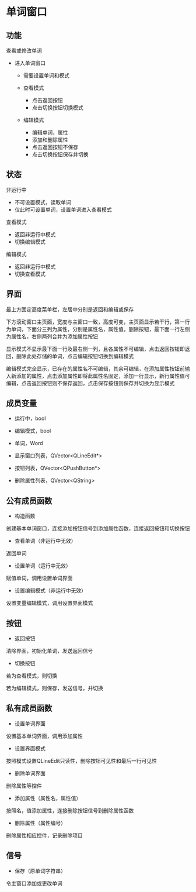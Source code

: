 # 单词窗口

## 功能

查看或修改单词

- 进入单词窗口

  - 需要设置单词和模式

  - 查看模式
    - 点击返回按钮
    - 点击切换按钮切换模式
  - 编辑模式
    - 编辑单词，属性
    - 添加和删除属性
    - 点击返回按钮不保存
    - 点击切换按钮保存并切换

## 状态

非运行中

- 不可设置模式，读取单词
- 仅此时可设置单词，设置单词进入查看模式

查看模式

- 返回非运行中模式
- 切换编辑模式

编辑模式

- 返回非运行中模式
- 切换查看模式

## 界面

最上方固定高度菜单栏，左居中分别是返回和编辑或保存

下方滚动窗口主页面，宽度与主窗口一致，高度可变，主页面显示若干行，第一行为单词，下面分三列为属性，分别是属性名，属性值，删除按钮，最下面一行左侧为属性名，右侧两列合并为添加属性按钮

显示模式不显示最下面一行及最右侧一列，且各属性不可编辑，点击返回按钮即返回，删除此处存储的单词，点击编辑按钮切换到编辑模式

编辑模式完全显示，已存在的属性名不可编辑，其余可编辑，在添加属性按钮前输入新添加的属性，点击添加属性即将此属性名固定，添加一行显示，新行属性值可编辑，点击返回按钮则不保存返回，点击保存按钮则保存并切换为显示模式

## 成员变量

- 运行中，bool

- 编辑模式，bool
- 单词，Word
- 显示窗口列表，QVector\<QLineEdit\*\>
- 按钮列表，QVector<QPushButton*>
- 删除属性列表，QVector\<QString\>

## 公有成员函数

- 构造函数

创建基本单词窗口，连接添加按钮信号到添加属性函数，连接返回按钮和切换按钮

- 查看单词（非运行中无效）

返回单词

- 设置单词（运行中无效）

赋值单词，调用设置单词界面

- 设置编辑模式（非运行中无效）

设置变量编辑模式，调用设置界面模式

## 按钮

- 返回按钮

清除界面，初始化单词，发送返回信号

- 切换按钮

若为查看模式，则切换

若为编辑模式，则保存，发送信号，并切换

## 私有成员函数

- 设置单词界面

设置基本单词界面，调用添加属性

- 设置界面模式

按照模式设置QLineEdit只读性，删除按钮可见性和最后一行可见性

- 删除单词界面

删除属性等控件

- 添加属性（属性名，属性值）

按照名，值添加属性，连接删除按钮信号到删除属性函数

- 删除属性（属性编号）

删除属性相应控件，记录删除项目

## 信号

- 保存（原单词字符串）

令主窗口添加或更改单词
